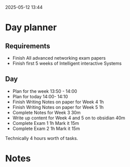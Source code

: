2025-05-12 13:44


# Day planner

## Requirements

- Finish All advanced networking exam papers
- Finish first 5 weeks of Intelligent interactive Systems
## Day

- Plan for the week 13:50 - 14:00
- Plan for today 14:00- 14:10
- Finish Writing Notes on paper for Week 4 1h
- Finish Writing Notes on paper for Week 5 1h
- Complete Notes for Week 3 30m
- Write up content for Week 4 and 5 on to obsidian 40m
- Complete Exam 1 1h Mark it 15m
- Complete Exam 2 1h Mark it 15m

Technically 4 hours worth of tasks.
# Notes